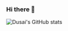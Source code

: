 ### Hi there 👋

![Dusai's GitHub stats](https://github-readme-stats.vercel.app/api?username=zwei961120)
